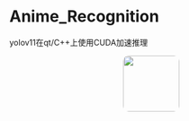 # Anime_Recognition
yolov11在qt/C++上使用CUDA加速推理


<img src="img/yolo.png" style="border-radius: 10px; height: 100px; display: block; margin: 0 auto;">


